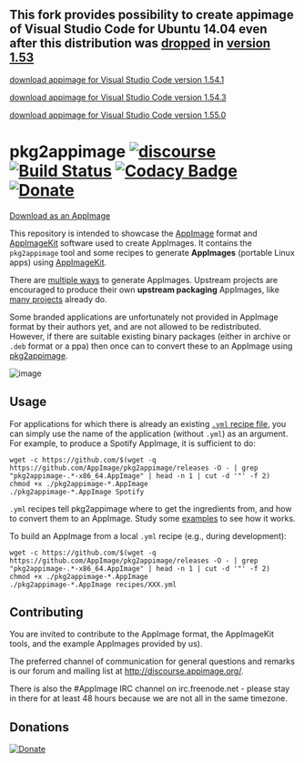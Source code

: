 ## This fork provides possibility to create appimage of Visual Studio Code for Ubuntu 14.04 even after this distribution was [dropped](https://code.visualstudio.com/updates/v1_53#_engineering) in [version 1.53](https://code.visualstudio.com/updates/v1_53)

[download appimage for Visual Studio Code version 1.54.1 ](https://uloz.to/tamhle/dJXu5SPyLXHy)

[download appimage for Visual Studio Code version 1.54.3 ](https://uloz.to/tamhle/WkQq15m0oUJC)

[download appimage for Visual Studio Code version 1.55.0 ](https://uloz.to/tamhle/AohdBGhH2XdN)

# pkg2appimage [![discourse](https://img.shields.io/badge/forum-discourse-orange.svg)](http://discourse.appimage.org) [![Build Status](https://travis-ci.org/AppImage/pkg2appimage.svg)](https://travis-ci.org/AppImage/pkg2appimage) [![Codacy Badge](https://api.codacy.com/project/badge/Grade/0e7dd241a1bf44af9eebc80fd2c71763)](https://www.codacy.com/app/AppImage/pkg2appimage?utm_source=github.com&amp;utm_medium=referral&amp;utm_content=AppImage/pkg2appimage&amp;utm_campaign=Badge_Grade) [![Donate](https://img.shields.io/badge/Donate-PayPal-green.svg)](https://www.paypal.com/cgi-bin/webscr?cmd=_s-xclick&hosted_button_id=ZT9CL8M5TJU72)

[Download as an AppImage](../../releases/tag/continuous)
 
This repository is intended to showcase the [AppImage](http://appimage.org) format and [AppImageKit](https://github.com/probonopd/AppImageKit) software used to create AppImages. It contains the `pkg2appimage` tool and some recipes to generate __AppImages__ (portable Linux apps) using [AppImageKit](https://github.com/probonopd/appimagekit).

There are [multiple ways](https://github.com/probonopd/AppImageKit/wiki/Creating-AppImages) to generate AppImages.  Upstream projects are encouraged to produce their own __upstream packaging__ AppImages, like [many projects](https://appimage.github.io) already do.

Some branded applications are unfortunately not provided in AppImage format by their authors yet, and are not allowed to be redistributed. However, if there are suitable existing binary packages (either in archive or `.deb` format or a ppa) then once can to convert these to an AppImage using [pkg2appimage](../../releases/tag/continuous).

![image](https://user-images.githubusercontent.com/2480569/91085594-3aac8600-e63d-11ea-8c2e-a648e6ef3fdb.png)

## Usage

For applications for which there is already an existing [`.yml` recipe file](../../tree/master/recipes), you can simply use the name of the application (without `.yml`) as an argument. For example, to produce a Spotify AppImage, it is sufficient to do:

```
wget -c https://github.com/$(wget -q https://github.com/AppImage/pkg2appimage/releases -O - | grep "pkg2appimage-.*-x86_64.AppImage" | head -n 1 | cut -d '"' -f 2)
chmod +x ./pkg2appimage-*.AppImage
./pkg2appimage-*.AppImage Spotify
```

`.yml` recipes tell pkg2appimage where to get the ingredients from, and how to convert them to an AppImage. Study some [examples](https://github.com/AppImage/AppImages/tree/master/recipes) to see how it works.

To build an AppImage from a local `.yml` recipe (e.g., during development):

```
wget -c https://github.com/$(wget -q https://github.com/AppImage/pkg2appimage/releases -O - | grep "pkg2appimage-.*-x86_64.AppImage" | head -n 1 | cut -d '"' -f 2)
chmod +x ./pkg2appimage-*.AppImage
./pkg2appimage-*.AppImage recipes/XXX.yml
```

## Contributing

You are invited to contribute to the AppImage format, the AppImageKit tools, and the example AppImages provided by us).

The preferred channel of communication for general questions and remarks is our forum and mailing list at http://discourse.appimage.org/.

There is also the #AppImage IRC channel on irc.freenode.net - please stay in there for at least 48 hours because we are not all in the same timezone.

## Donations

[![Donate](https://www.paypalobjects.com/en_US/i/btn/btn_donateCC_LG.gif)](https://www.paypal.com/cgi-bin/webscr?cmd=_s-xclick&hosted_button_id=ZT9CL8M5TJU72)

